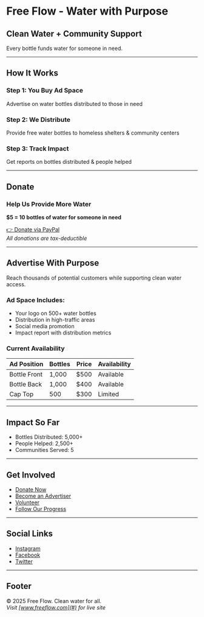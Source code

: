 # Free Flow - Water with Purpose

## Clean Water + Community Support

Every bottle funds water for someone in need.

---

## How It Works

### Step 1: You Buy Ad Space
Advertise on water bottles distributed to those in need

### Step 2: We Distribute
Provide free water bottles to homeless shelters & community centers

### Step 3: Track Impact
Get reports on bottles distributed & people helped

---

## Donate

### Help Us Provide More Water
**$5 = 10 bottles of water for someone in need**

[👉 Donate via PayPal](https://paypal.me/youraccount)  
*All donations are tax-deductible*

---

## Advertise With Purpose

Reach thousands of potential customers while supporting clean water access.

### Ad Space Includes:
- Your logo on 500+ water bottles
- Distribution in high-traffic areas
- Social media promotion
- Impact report with distribution metrics

### Current Availability

| Ad Position | Bottles | Price | Availability |
|-------------|---------|-------|--------------|
| Bottle Front | 1,000 | $500 | Available |
| Bottle Back | 1,000 | $400 | Available |
| Cap Top | 500 | $300 | Limited |

---

## Impact So Far
- Bottles Distributed: 5,000+
- People Helped: 2,500+
- Communities Served: 5

---

## Get Involved
- [Donate Now](#donate)
- [Become an Advertiser](#advertise-with-purpose)
- [Volunteer](mailto:volunteer@freeflow.com)
- [Follow Our Progress](#social-links)

---

## Social Links
- [Instagram](#)
- [Facebook](#)
- [Twitter](#)

---

## Footer
© 2025 Free Flow. Clean water for all.  
*Visit [www.freeflow.com](#) for live site*
